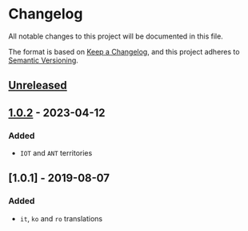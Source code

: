# Changelog

All notable changes to this project will be documented in this file.

The format is based on [Keep a Changelog](https://keepachangelog.com/en/1.0.0/),
and this project adheres to [Semantic Versioning](https://semver.org/spec/v2.0.0.html).

## [Unreleased]

## [1.0.2] - 2023-04-12

### Added

- `IOT` and `ANT` territories

## [1.0.1] - 2019-08-07

### Added

- `it`, `ko` and `ro` translations

[Unreleased]: https://github.com/vtex/i18n-country-code/compare/v1.0.2...HEAD
[1.0.2]: https://github.com/vtex/i18n-country-code/compare/v1.0.1...v1.0.2